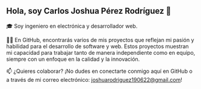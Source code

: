 ## Hola, soy Carlos Joshua Pérez Rodríguez 👋
🎓  Soy ingeniero en electrónica y desarrollador web.

👨‍💻 En GitHub, encontrarás varios de mis proyectos que reflejan mi pasión y habilidad para el desarrollo de software y web. Estos proyectos muestran mi capacidad para trabajar tanto de manera independiente como en equipo, siempre con un enfoque en la calidad y la innovación.

📫 ¿Quieres colaborar? ¡No dudes en conectarte conmigo aquí en GitHub o a través de mi correo electrónico: joshuarodriguez190622@gmail.com!
<!--
**JoshuaRod15/JoshuaRod15** is a ✨ _special_ ✨ repository because its `README.md` (this file) appears on your GitHub profile.

Here are some ideas to get you started:

- 🔭 I’m currently working on ...
- 🌱 I’m currently learning ...
- 👯 I’m looking to collaborate on ...
- 🤔 I’m looking for help with ...
- 💬 Ask me about ...
- 📫 How to reach me: ...
- 😄 Pronouns: ...
- ⚡ Fun fact: ...
-->
